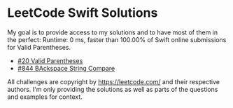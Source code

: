 # LeetCode Swift Solutions

My goal is to provide access to my solutions and to have most of them in the perfect:
Runtime: 0 ms, faster than 100.00% of Swift online submissions for Valid Parentheses.

* [#20 Valid Parentheses](https://leetcode.com/problems/valid-parentheses/)
* [#844 BAckspace String Compare](https://leetcode.com/problems/backspace-string-compare/)

All challenges are copyright by https://leetcode.com/ and their respective authors.
I'm only providing the solutions as well as parts of the questions and examples for context.
